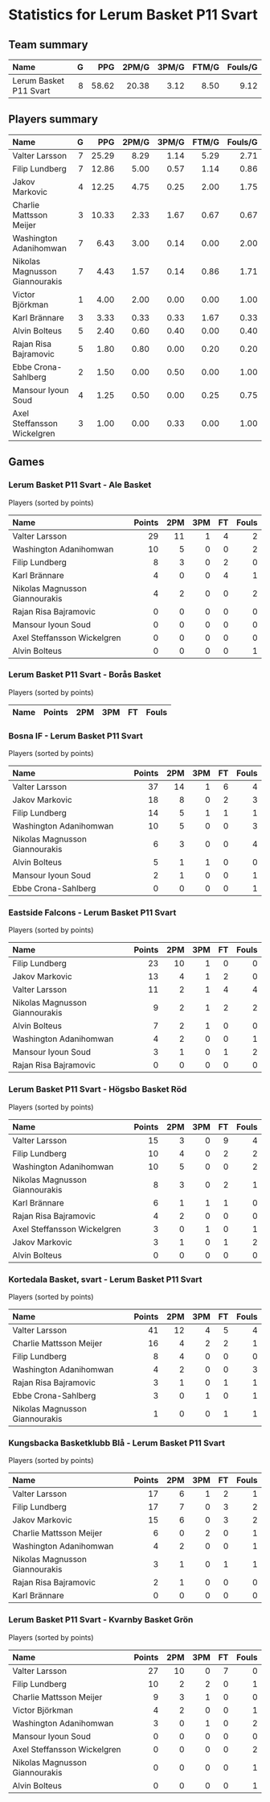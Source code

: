 # Statistics for Lerum Basket P11 Svart

## Team summary

| Name | G | PPG | 2PM/G | 3PM/G | FTM/G | Fouls/G |
|:-----|--:|----:|------:|------:|------:|--------:|
| Lerum Basket P11 Svart | 8 | 58.62 | 20.38 | 3.12 | 8.50 | 9.12 |

## Players summary

| Name | G | PPG | 2PM/G | 3PM/G | FTM/G | Fouls/G |
|:-----|--:|----:|------:|------:|------:|--------:|
| Valter Larsson | 7 | 25.29 | 8.29 | 1.14 | 5.29 | 2.71 |
| Filip Lundberg | 7 | 12.86 | 5.00 | 0.57 | 1.14 | 0.86 |
| Jakov Markovic | 4 | 12.25 | 4.75 | 0.25 | 2.00 | 1.75 |
| Charlie Mattsson Meijer | 3 | 10.33 | 2.33 | 1.67 | 0.67 | 0.67 |
| Washington Adanihomwan | 7 | 6.43 | 3.00 | 0.14 | 0.00 | 2.00 |
| Nikolas Magnusson Giannourakis | 7 | 4.43 | 1.57 | 0.14 | 0.86 | 1.71 |
| Victor Björkman | 1 | 4.00 | 2.00 | 0.00 | 0.00 | 1.00 |
| Karl Brännare | 3 | 3.33 | 0.33 | 0.33 | 1.67 | 0.33 |
| Alvin Bolteus | 5 | 2.40 | 0.60 | 0.40 | 0.00 | 0.40 |
| Rajan Risa Bajramovic | 5 | 1.80 | 0.80 | 0.00 | 0.20 | 0.20 |
| Ebbe Crona-Sahlberg | 2 | 1.50 | 0.00 | 0.50 | 0.00 | 1.00 |
| Mansour Iyoun Soud | 4 | 1.25 | 0.50 | 0.00 | 0.25 | 0.75 |
| Axel Steffansson Wickelgren | 3 | 1.00 | 0.00 | 0.33 | 0.00 | 1.00 |

## Games

### Lerum Basket P11 Svart - Ale Basket

Players (sorted by points)

| Name | Points | 2PM | 3PM | FT | Fouls |
|:-----|-------:|----:|----:|---:|------:|
| Valter Larsson | 29 | 11 |  1 |  4 |  2 |
| Washington Adanihomwan | 10 |  5 |  0 |  0 |  2 |
| Filip Lundberg |  8 |  3 |  0 |  2 |  0 |
| Karl Brännare |  4 |  0 |  0 |  4 |  1 |
| Nikolas Magnusson Giannourakis |  4 |  2 |  0 |  0 |  2 |
| Rajan Risa Bajramovic |  0 |  0 |  0 |  0 |  0 |
| Mansour Iyoun Soud |  0 |  0 |  0 |  0 |  0 |
| Axel Steffansson Wickelgren |  0 |  0 |  0 |  0 |  0 |
| Alvin Bolteus |  0 |  0 |  0 |  0 |  1 |

### Lerum Basket P11 Svart - Borås Basket

Players (sorted by points)

| Name | Points | 2PM | 3PM | FT | Fouls |
|:-----|-------:|----:|----:|---:|------:|

### Bosna IF - Lerum Basket P11 Svart

Players (sorted by points)

| Name | Points | 2PM | 3PM | FT | Fouls |
|:-----|-------:|----:|----:|---:|------:|
| Valter Larsson | 37 | 14 |  1 |  6 |  4 |
| Jakov Markovic | 18 |  8 |  0 |  2 |  3 |
| Filip Lundberg | 14 |  5 |  1 |  1 |  1 |
| Washington Adanihomwan | 10 |  5 |  0 |  0 |  3 |
| Nikolas Magnusson Giannourakis |  6 |  3 |  0 |  0 |  4 |
| Alvin Bolteus |  5 |  1 |  1 |  0 |  0 |
| Mansour Iyoun Soud |  2 |  1 |  0 |  0 |  1 |
| Ebbe Crona-Sahlberg |  0 |  0 |  0 |  0 |  1 |

### Eastside Falcons - Lerum Basket P11 Svart

Players (sorted by points)

| Name | Points | 2PM | 3PM | FT | Fouls |
|:-----|-------:|----:|----:|---:|------:|
| Filip Lundberg | 23 | 10 |  1 |  0 |  0 |
| Jakov Markovic | 13 |  4 |  1 |  2 |  0 |
| Valter Larsson | 11 |  2 |  1 |  4 |  4 |
| Nikolas Magnusson Giannourakis |  9 |  2 |  1 |  2 |  2 |
| Alvin Bolteus |  7 |  2 |  1 |  0 |  0 |
| Washington Adanihomwan |  4 |  2 |  0 |  0 |  1 |
| Mansour Iyoun Soud |  3 |  1 |  0 |  1 |  2 |
| Rajan Risa Bajramovic |  0 |  0 |  0 |  0 |  0 |

### Lerum Basket P11 Svart - Högsbo Basket Röd

Players (sorted by points)

| Name | Points | 2PM | 3PM | FT | Fouls |
|:-----|-------:|----:|----:|---:|------:|
| Valter Larsson | 15 |  3 |  0 |  9 |  4 |
| Filip Lundberg | 10 |  4 |  0 |  2 |  2 |
| Washington Adanihomwan | 10 |  5 |  0 |  0 |  2 |
| Nikolas Magnusson Giannourakis |  8 |  3 |  0 |  2 |  1 |
| Karl Brännare |  6 |  1 |  1 |  1 |  0 |
| Rajan Risa Bajramovic |  4 |  2 |  0 |  0 |  0 |
| Axel Steffansson Wickelgren |  3 |  0 |  1 |  0 |  1 |
| Jakov Markovic |  3 |  1 |  0 |  1 |  2 |
| Alvin Bolteus |  0 |  0 |  0 |  0 |  0 |

### Kortedala Basket, svart - Lerum Basket P11 Svart

Players (sorted by points)

| Name | Points | 2PM | 3PM | FT | Fouls |
|:-----|-------:|----:|----:|---:|------:|
| Valter Larsson | 41 | 12 |  4 |  5 |  4 |
| Charlie Mattsson Meijer | 16 |  4 |  2 |  2 |  1 |
| Filip Lundberg |  8 |  4 |  0 |  0 |  0 |
| Washington Adanihomwan |  4 |  2 |  0 |  0 |  3 |
| Rajan Risa Bajramovic |  3 |  1 |  0 |  1 |  1 |
| Ebbe Crona-Sahlberg |  3 |  0 |  1 |  0 |  1 |
| Nikolas Magnusson Giannourakis |  1 |  0 |  0 |  1 |  1 |

### Kungsbacka Basketklubb Blå - Lerum Basket P11 Svart

Players (sorted by points)

| Name | Points | 2PM | 3PM | FT | Fouls |
|:-----|-------:|----:|----:|---:|------:|
| Valter Larsson | 17 |  6 |  1 |  2 |  1 |
| Filip Lundberg | 17 |  7 |  0 |  3 |  2 |
| Jakov Markovic | 15 |  6 |  0 |  3 |  2 |
| Charlie Mattsson Meijer |  6 |  0 |  2 |  0 |  1 |
| Washington Adanihomwan |  4 |  2 |  0 |  0 |  1 |
| Nikolas Magnusson Giannourakis |  3 |  1 |  0 |  1 |  1 |
| Rajan Risa Bajramovic |  2 |  1 |  0 |  0 |  0 |
| Karl Brännare |  0 |  0 |  0 |  0 |  0 |

### Lerum Basket P11 Svart - Kvarnby Basket Grön

Players (sorted by points)

| Name | Points | 2PM | 3PM | FT | Fouls |
|:-----|-------:|----:|----:|---:|------:|
| Valter Larsson | 27 | 10 |  0 |  7 |  0 |
| Filip Lundberg | 10 |  2 |  2 |  0 |  1 |
| Charlie Mattsson Meijer |  9 |  3 |  1 |  0 |  0 |
| Victor Björkman |  4 |  2 |  0 |  0 |  1 |
| Washington Adanihomwan |  3 |  0 |  1 |  0 |  2 |
| Mansour Iyoun Soud |  0 |  0 |  0 |  0 |  0 |
| Axel Steffansson Wickelgren |  0 |  0 |  0 |  0 |  2 |
| Nikolas Magnusson Giannourakis |  0 |  0 |  0 |  0 |  1 |
| Alvin Bolteus |  0 |  0 |  0 |  0 |  1 |


